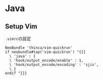 # Java

## Setup Vim
`.vimrc`の設定
```vim
NeoBundle 'thinca/vim-quickrun'
if neobundle#tap('vim-quickrun') "{{{
  \ 'java' : {
  \ 'hook/output_encode/enable' : 1,
  \ 'hook/output_encode/encoding' : 'sjis',
  \ }
endif "}}}
```
